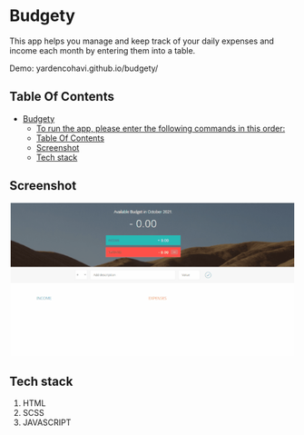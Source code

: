 # Budgety
This app helps you manage and keep track of your daily expenses and income each month by entering them into a table.

Demo: yardencohavi.github.io/budgety/

## Table Of Contents
- [Budgety](#loop-machine)
    - [To run the app, please enter the following commands in this order:](#to-run-the-app-please-enter-the-following-commands-in-this-order)
  - [Table Of Contents](#table-of-contents)
  - [Screenshot](#screenshot)
  - [Tech stack](#tech-stack)
  
## Screenshot
<p align="center"><img src="/images/budgety.gif" width="500" /></p>

## Tech stack
1. HTML
2. SCSS
3. JAVASCRIPT

